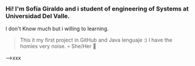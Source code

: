 ### Hi! I'm Sofía Giraldo and i student of engineering of Systems at Universidad Del Valle.
I don't Know much but i willing to learning.
> This it my first project in GitHub and Java lenguaje :)
> I have the homies very noise. 💀
> She/Her 🌼

-->xxx
